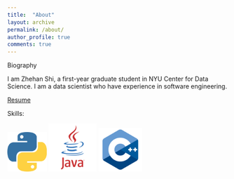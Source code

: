 ```yaml
---
title:  "About"
layout: archive
permalink: /about/
author_profile: true
comments: true
---
```


Biography

I am Zhehan Shi, a first-year graduate student in NYU Center for Data Science. I am a data scientist who have experience in software engineering. 

[Resume](/assets/files/resume.pdf)

Skills:

<img src="/assets/icons/python.png" width="90">
<img src="/assets/icons/java.jpg" width="110">
<!-- <img src="/assets/icons/c.jpg" width="100"> -->
<img src="/assets/icons/cpp.png" width="100">
<!-- <img src="/assets/icons/go.png" width="100"> -->

<!-- <img src="/assets/icons/julia.png" width="100"> -->
<!-- <img src="/assets/icons/js.png" width="100"> -->
<!-- <img src="/assets/icons/html.png" width="100"> -->
<!-- <img src="/assets/icons/css.png" width="100"> -->